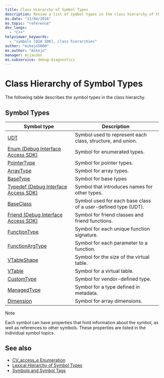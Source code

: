 ```yaml
---
title: Class Hierarchy of Symbol Types
description: Review a list of symbol types in the class hierarchy of the Visual Studio debug interface access SDK.
ms.date: "11/04/2016"
ms.topic: "reference"
dev_langs:
  - "C++"
helpviewer_keywords:
  - "symbols [DIA SDK], class hierarchies"
author: "mikejo5000"
ms.author: "mikejo"
manager: mijacobs
ms.subservice: debug-diagnostics
---
```


# Class Hierarchy of Symbol Types

The following table describes the symbol types in the class hierarchy.

## Symbol Types

|Symbol type|Description|
|-----------------|-----------------|
|[UDT](../../debugger/debug-interface-access/udt.md)|Symbol used to represent each class, structure, and union.|
|[Enum (Debug Interface Access SDK)](../../debugger/debug-interface-access/enum-debug-interface-access-sdk.md)|Symbol for enumerated types.|
|[PointerType](../../debugger/debug-interface-access/pointertype.md)|Symbol for pointer types.|
|[ArrayType](../../debugger/debug-interface-access/arraytype.md)|Symbol for array types.|
|[BaseType](../../debugger/debug-interface-access/basetype.md)|Symbol for base types|
|[Typedef (Debug Interface Access SDK)](../../debugger/debug-interface-access/typedef-debug-interface-access-sdk.md)|Symbol that introduces names for other types.|
|[BaseClass](../../debugger/debug-interface-access/baseclass.md)|Symbol used for each base class of a user-defined type (UDT).|
|[Friend (Debug Interface Access SDK)](../../debugger/debug-interface-access/friend-debug-interface-access-sdk.md)|Symbol for friend classes and friend functions.|
|[FunctionType](../../debugger/debug-interface-access/functiontype.md)|Symbol for each unique function signature.|
|[FunctionArgType](../../debugger/debug-interface-access/functionargtype.md)|Symbol for each parameter to a function.|
|[VTableShape](../../debugger/debug-interface-access/vtableshape.md)|Symbol for the size of the virtual table.|
|[VTable](../../debugger/debug-interface-access/vtable.md)|Symbol for a virtual table.|
|[CustomType](../../debugger/debug-interface-access/customtype.md)|Symbol for vendor-defined type.|
|[ManagedType](../../debugger/debug-interface-access/managedtype.md)|Symbol for a type defined in metadata.|
|[Dimension](../../debugger/debug-interface-access/dimension.md)|Symbol for array dimensions.|

> [!NOTE]
> Each symbol can have properties that hold information about the symbol, as well as references to other symbols. These properties are listed in the individual symbol topics.

## See also

- [CV_access_e Enumeration](../../debugger/debug-interface-access/cv-access-e.md)
- [Lexical Hierarchy of Symbol Types](../../debugger/debug-interface-access/lexical-hierarchy-of-symbol-types.md)
- [Symbols and Symbol Tags](../../debugger/debug-interface-access/symbols-and-symbol-tags.md)
